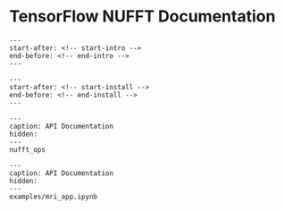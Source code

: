 # TensorFlow NUFFT Documentation

```{include} ../../README.md
---
start-after: <!-- start-intro -->
end-before: <!-- end-intro -->
---
```

```{include} ../../README.md
---
start-after: <!-- start-install -->
end-before: <!-- end-install -->
---
```

```{toctree}
---
caption: API Documentation
hidden:
---
nufft_ops
```

```{toctree}
---
caption: API Documentation
hidden:
---
examples/mri_app.ipynb
```
